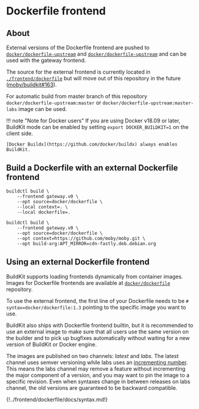 # Dockerfile frontend

## About

External versions of the Dockerfile frontend are pushed to [`docker/dockerfile-upstream`](https://hub.docker.com/r/docker/dockerfile-upstream)
and [`docker/dockerfile-upstream`](https://hub.docker.com/r/docker/dockerfile)
and can be used with the gateway frontend.

The source for the external frontend is currently located in [`./frontend/dockerfile`](https://github.com/moby/buildkit/tree/master/frontend/dockerfile)
but will move out of this repository in the future ([moby/buildkit#163](https://github.com/moby/buildkit/issues/163)).

For automatic build from master branch of this repository `docker/dockerfile-upstream:master`
or `docker/dockerfile-upstream:master-labs` image can be used.

!!! note "Note for Docker users"
    If you are using Docker v18.09 or later, BuildKit mode can be enabled by setting `export DOCKER_BUILDKIT=1` on the client side.

    [Docker Buildx](https://github.com/docker/buildx) always enables BuildKit.

## Build a Dockerfile with an external Dockerfile frontend 

```shell
buildctl build \
    --frontend gateway.v0 \
    --opt source=docker/dockerfile \
    --local context=. \
    --local dockerfile=.
```
```shell
buildctl build \
    --frontend gateway.v0 \
    --opt source=docker/dockerfile \
    --opt context=https://github.com/moby/moby.git \
    --opt build-arg:APT_MIRROR=cdn-fastly.deb.debian.org
```

## Using an external Dockerfile frontend

BuildKit supports loading frontends dynamically from container images. Images
for Dockerfile frontends are available at [`docker/dockerfile`](https://hub.docker.com/r/docker/dockerfile/tags/) repository.

To use the external frontend, the first line of your Dockerfile needs to be
`# syntax=docker/dockerfile:1.3` pointing to the specific image you want to use.

BuildKit also ships with Dockerfile frontend builtin, but it is recommended to
use an external image to make sure that all users use the same version on the
builder and to pick up bugfixes automatically without waiting for a new version
of BuildKit or Docker engine.

The images are published on two channels: *latest* and *labs*. The latest
channel uses semver versioning while labs uses an [incrementing number](https://github.com/moby/buildkit/issues/528).
This means the labs channel may remove a feature without incrementing the major
component of a version, and you may want to pin the image to a specific revision.
Even when syntaxes change in between releases on labs channel, the old versions
are guaranteed to be backward compatible.

{!../frontend/dockerfile/docs/syntax.md!}
